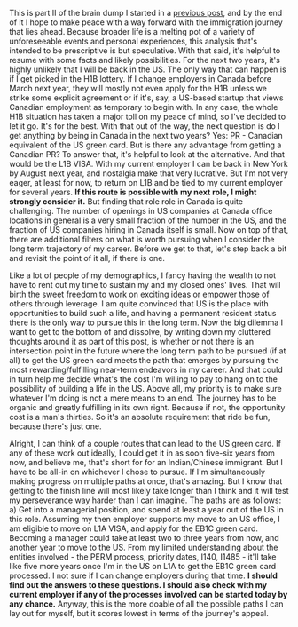 This is part II of the brain dump I started in a [previous post](https://hritikjain.com/growth/2024/08/18/immigration-part-one.html), and by the end of it I hope to make peace with a way forward with the immigration journey that lies ahead. Because broader life is a melting pot of a variety of unforeseeable events and personal experiences, this analysis that's intended to be prescriptive is but speculative. With that said, it's helpful to resume with some facts and likely possibilities. For the next two years, it's highly unlikely that I will be back in the US. The only way that can happen is if I get picked in the H1B lottery. If I change employers in Canada before March next year, they will mostly not even apply for the H1B unless we strike some explicit agreement or if it's, say, a US-based startup that views Canadian employment as temporary to begin with. In any case, the whole H1B situation has taken a major toll on my peace of mind, so I've decided to let it go. It's for the best. With that out of the way, the next question is do I get anything by being in Canada in the next two years? Yes: PR - Canadian equivalent of the US green card. But is there any advantage from getting a Canadian PR? To answer that, it's helpful to look at the alternative. And that would be the L1B VISA. With my current employer I can be back in New York by August next year, and nostalgia make that very lucrative. But I'm not very eager, at least for now, to return on L1B and be tied to my current employer for several years. **If this route is possible with my next role, I might strongly consider it.**  But finding that role role in Canada is quite challenging. The number of openings in US companies at Canada office locations in general is a very small fraction of the number in the US, and the fraction of US companies hiring in Canada itself is small. Now on top of that, there are additional filters on what is worth pursuing when I consider the long term trajectory of my career. Before we get to that, let's step back a bit and revisit the point of it all, if there is one.

Like a lot of people of my demographics, I fancy having the wealth to not have to rent out my time to sustain my and my closed ones' lives. That will birth the sweet freedom to work on exciting ideas or empower those of others through leverage. I am quite convinced that US is the place with opportunities to build such a life, and having a permanent resident status there is the only way to pursue this in the long term. Now the big dilemma I want to get to the bottom of and dissolve, by writing down my cluttered thoughts around it as part of this post, is whether or not there is an intersection point in the future where the long term path to be pursued (if at all) to get the US green card meets the path that emerges by pursuing the most rewarding/fulfilling near-term endeavors in my career. And that could in turn help me decide what's the cost I'm willing to pay to hang on to the possibility of building a life in the US. Above all, my priority is to make sure whatever I'm doing is not a mere means to an end. The journey has to be organic and greatly fulfilling in its own right. Because if not, the opportunity cost is a man's thirties. So it's an absolute requirement that ride be fun, because there's just one.

Alright, I can think of a couple routes that can lead to the US green card. If any of these work out ideally, I could get it in as soon five-six years from now, and believe me, that's short for for an Indian/Chinese immigrant. But I have to be all-in on whichever I chose to pursue. If I'm simultaneously making progress on multiple paths at once, that's amazing. But I know that getting to the finish line will most likely take longer than I think and it will test my perseverance way harder than I can imagine. The paths are as follows:
a) Get into a managerial position, and spend at least a year out of the US in this role. Assuming my then employer supports my move to an US office, I am eligible to move on  L1A VISA, and apply for the EB1C green card. Becoming a manager could take at least two to three years from now, and another year to move to the US. From my limited understanding about the entities involved - the PERM process, priority dates, I140, I1485 - it'll take like five more years once I'm in the US on L1A to get the EB1C green card processed. I not sure if I can change employers during that time. **I should find out the answers to these questions. I should also check with my current employer if any of the processes involved can be started today by any chance.** Anyway, this is the more doable of all the possible paths I can lay out for myself, but it scores lowest in terms of the journey's appeal.